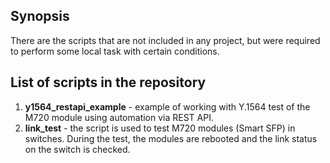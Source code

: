 ## Synopsis
There are the scripts that are not included in any project, but were required to perform some local task with certain conditions.

## List of scripts in the repository
1. **y1564_restapi_example** - example of working with Y.1564 test of the M720 module using automation via REST API.
2. **link_test** - the script is used to test M720 modules (Smart SFP) in switches. During the test, the modules are rebooted and the link status on the switch is checked.
